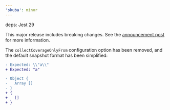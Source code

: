 ```yaml
---
'skuba': minor
---
```


deps: Jest 29

This major release includes breaking changes. See the [announcement post](https://jestjs.io/blog/2022/08/25/jest-29) for more information.

The `collectCoverageOnlyFrom` configuration option has been removed, and the default snapshot format has been simplified:


```diff
- Expected: \\"a\\"
+ Expected: "a"

- Object {
-   Array []
- }
+ {
+   []
+ }
```
